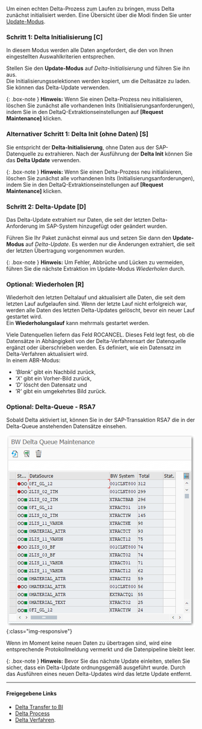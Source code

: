Um einen echten Delta-Prozess zum Laufen zu bringen, muss Delta zunächst initialisiert werden. Eine Übersicht über die Modi finden Sie unter [Update-Modus](../datasource-deltaq/update_mode).

### Schritt 1: Delta Initialisierung [C]
In diesem Modus werden alle Daten angefordert, die den von Ihnen eingestellten Auswahlkriterien entsprechen.

Stellen Sie den **Update-Modus** auf *Delta-Initialisierung* und führen Sie ihn aus.<br>
Die Initialisierungsselektionen werden kopiert, um die Deltasätze zu laden. Sie können das Delta-Update verwenden.

{: .box-note } 
**Hinweis:** Wenn Sie einen Delta-Prozess neu initialisieren, löschen Sie zunächst alle vorhandenen Inits (Initialisierungsanforderungen), indem Sie in den DeltaQ-Extraktionseinstellungen auf **[Request Maintenance]** klicken.

### Alternativer Schritt 1: Delta Init (ohne Daten) [S]
Sie entspricht der **Delta-Initialisierung**, ohne Daten aus der SAP-Datenquelle zu extrahieren.
Nach der Ausführung der **Delta Init** können Sie das **Delta Update** verwenden.

{: .box-note } 
**Hinweis:** Wenn Sie einen Delta-Prozess neu initialisieren, löschen Sie zunächst alle vorhandenen Inits (Initialisierungsanforderungen), indem Sie in den DeltaQ-Extraktionseinstellungen auf **[Request Maintenance]** klicken.

### Schritt 2: Delta-Update [D]
Das Delta-Update extrahiert nur Daten, die seit der letzten Delta-Anforderung im SAP-System hinzugefügt oder geändert wurden.

Führen Sie Ihr Paket zunächst einmal aus und setzen Sie dann den **Update-Modus** auf *Delta-Update*.
Es werden nur die Änderungen extrahiert, die seit der letzten Übertragung vorgenommen wurden.

{: .box-note } 
**Hinweis:** Um Fehler, Abbrüche und Lücken zu vermeiden, führen Sie die nächste Extraktion im Update-Modus *Wiederholen* durch.

### Optional: Wiederholen [R]
Wiederholt den letzten Deltalauf und aktualisiert alle Daten, die seit dem letzten Lauf aufgelaufen sind. Wenn der letzte Lauf nicht erfolgreich war, werden alle Daten des letzten Delta-Updates gelöscht, bevor ein neuer Lauf gestartet wird.<br>
Ein **Wiederholungslauf** kann mehrmals gestartet werden.

Viele Datenquellen liefern das Feld ROCANCEL. Dieses Feld legt fest, ob die Datensätze in Abhängigkeit von der Delta-Verfahrensart der Datenquelle ergänzt oder überschrieben werden. Es definiert, wie ein Datensatz im Delta-Verfahren aktualisiert wird.<br>
In einem ABR-Modus: <br>
* *'Blank'* gibt ein Nachbild zurück,<br>
* *'X'* gibt ein Vorher-Bild zurück,<br>
* *'D'* löscht den Datensatz und<br>
* *'R'* gibt ein umgekehrtes Bild zurück.

### Optional: Delta-Queue - RSA7
Sobald Delta aktiviert ist, können Sie in der SAP-Transaktion RSA7 die in der Delta-Queue anstehenden Datensätze einsehen.

![Delta](/img/content/Delta.png){:class="img-responsive"}

Wenn im Moment keine neuen Daten zu übertragen sind, wird eine entsprechende Protokollmeldung vermerkt und die Datenpipeline bleibt leer.

{: .box-note } 
**Hinweis:** Bevor Sie das nächste Update einleiten, stellen Sie sicher, dass ein Delta-Update ordnungsgemäß ausgeführt wurde. Durch das Ausführen eines neuen Delta-Updates wird das letzte Update entfernt. 


*****
#### Freigegebene Links
- [Delta Transfer to BI](https://help.sap.com/doc/saphelp_nw70/7.0.31/en-US/37/4f3ca8b672a34082ab3085d3c22145/content.htm?no_cache=true)
- [Delta Process](https://help.sap.com/viewer/ccc9cdbdc6cd4eceaf1e5485b1bf8f4b/7.4.23/en-US/4f18f6aa3fca410ae10000000a42189d.html)
- [Delta Verfahren](http://help.sap.com/saphelp_nw73/helpdata/de/4f/18f6aa3fca410ae10000000a42189d/content.htm).
